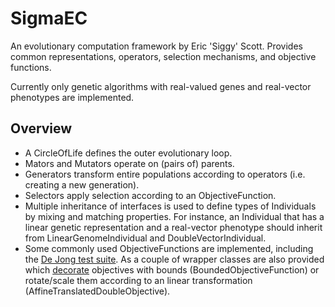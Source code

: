 # SigmaEC

An evolutionary computation framework by Eric 'Siggy' Scott.  Provides common
representations, operators, selection mechanisms, and objective functions.

Currently only genetic algorithms with real-valued genes and real-vector
phenotypes are implemented.

## Overview

  - A CircleOfLife defines the outer evolutionary loop.
  - Mators and Mutators operate on (pairs of) parents.
  - Generators transform entire populations according to operators (i.e.
creating a new generation).
  - Selectors apply selection according to an ObjectiveFunction.
  - Multiple inheritance of interfaces is used to define types of Individuals by
mixing and matching properties.  For instance, an Individual that has a linear
genetic representation and a real-vector phenotype should inherit from
LinearGenomeIndividual and DoubleVectorIndividual.
  - Some commonly used ObjectiveFunctions are implemented, including the
[De Jong test suite][1].  As a couple of wrapper classes are also provided which
[decorate][2] objectives with bounds (BoundedObjectiveFunction) or rotate/scale
them according to an linear transformation (AffineTranslatedDoubleObjective).

[1]: http://www2.denizyuret.com/pub/aitr1569/node19.html
[2]: http://en.wikipedia.org/wiki/Decorator_pattern